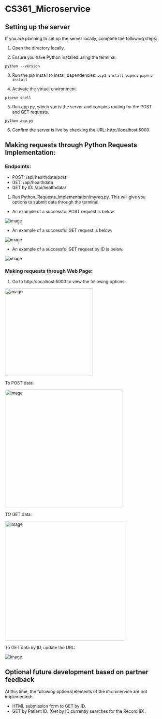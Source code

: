 # CS361_Microservice
 
## Setting up the server

If you are planning to set up the server locally, complete the following steps:

1) Open the directory locally. 

2) Ensure you have Python installed using the terminal: 

`python --version`

3) Run the pip install to install dependencies: 
`pip3 install pipenv`
`pipenv install`

4) Activate the virtual environment.

`pipenv shell`

5) Run app.py, which starts the server and contains routing for the POST and GET requests.  

`python app.py`

6) Confirm the server is live by checking the URL: http://localhost:5000

## Making requests through Python Requests Implementation: 

### Endpoints:
- POST: /api/healthdata/post
- GET: /api/healthdata
- GET by ID: /api/healthdata/<id>
 
1) Run Python_Requests_Implementation/myreq.py. This will give you options to submit data through the terminal.
- An example of a successful POST request is below.

![image](https://github.com/avni-g/CS361_Microservice/assets/61604206/722b09be-84d9-4c2d-b1a1-fb3a65d0deaf)

- An example of a successful GET request is below. 

![image](https://github.com/avni-g/CS361_Microservice/assets/61604206/9131b5ac-f262-45d8-996f-d1465e7c7149)

- An example of a successful GET request by ID is below.

![image](https://github.com/avni-g/CS361_Microservice/assets/61604206/5a99fdcd-9ab1-4538-a92f-9a6b28b73036)


### Making requests through Web Page: 

1) Go to http://localhost:5000 to view the following options:

<img width="289" alt="image" src="https://github.com/avni-g/CS361_Microservice/assets/61604206/56401738-2a13-4a58-a9e3-86891bb22ef6">

To POST data:

 <img width="388" alt="image" src="https://github.com/avni-g/CS361_Microservice/assets/61604206/f7861e18-95f7-4e5a-b9f0-e208b65cfa20">

TO GET data: 

 <img width="394" alt="image" src="https://github.com/avni-g/CS361_Microservice/assets/61604206/8404b449-c839-43d7-ba05-57d7c4d36c63">

To GET data by ID, update the URL: 

![image](https://github.com/avni-g/CS361_Microservice/assets/61604206/d8611e09-8ba6-47b3-ae67-b45854b170f2)

## Optional future development based on partner feedback 

At this time, the following optional elements of the microservice are not implemented: 
- HTML submission form to GET by ID.
- GET by Patient ID. (Get by ID currently searches for the Record ID). 
